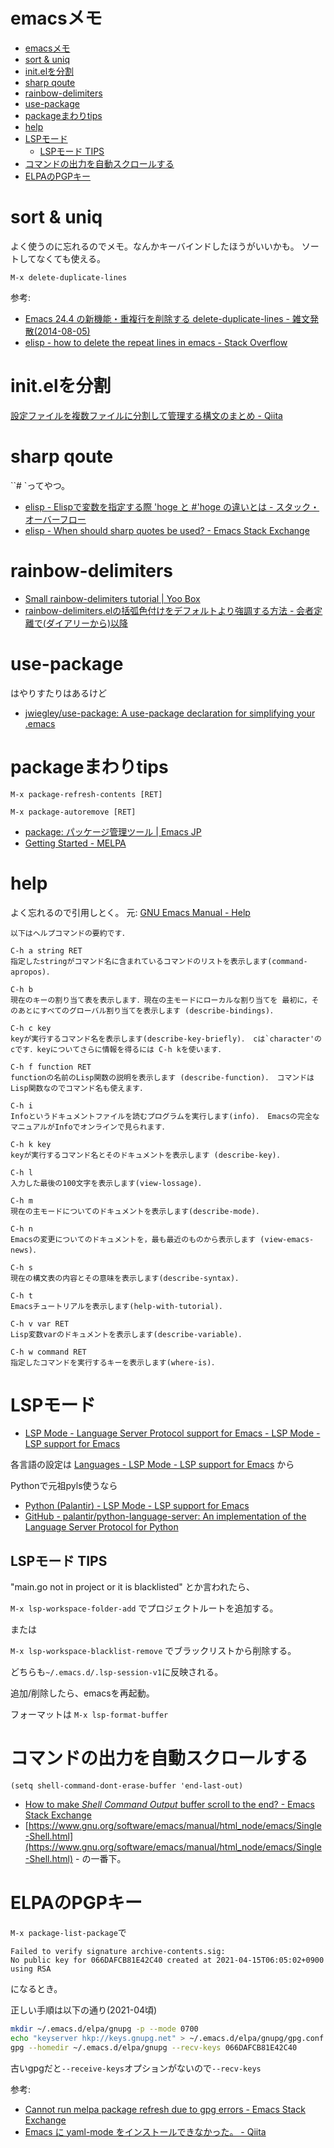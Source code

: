 # emacsメモ

- [emacsメモ](#emacsメモ)
- [sort & uniq](#sort--uniq)
- [init.elを分割](#initelを分割)
- [sharp qoute](#sharp-qoute)
- [rainbow-delimiters](#rainbow-delimiters)
- [use-package](#use-package)
- [packageまわりtips](#packageまわりtips)
- [help](#help)
- [LSPモード](#lspモード)
  - [LSPモード TIPS](#lspモード-tips)
- [コマンドの出力を自動スクロールする](#コマンドの出力を自動スクロールする)
- [ELPAのPGPキー](#elpaのpgpキー)

# sort & uniq

よく使うのに忘れるのでメモ。なんかキーバインドしたほうがいいかも。
ソートしてなくても使える。

```
M-x delete-duplicate-lines
```

参考:
- [Emacs 24.4 の新機能・重複行を削除する delete-duplicate-lines - 雑文発散(2014-08-05)](https://suzuki.tdiary.net/20140805.html)
- [elisp - how to delete the repeat lines in emacs - Stack Overflow](https://stackoverflow.com/questions/13046791/how-to-delete-the-repeat-lines-in-emacs)

# init.elを分割

[設定ファイルを複数ファイルに分割して管理する構文のまとめ - Qiita](https://qiita.com/skkzsh/items/20af9affd5cc1e9678f8)

# sharp qoute

``# `ってやつ。

- [elisp - Elispで変数を指定する際 'hoge と #'hoge の違いとは - スタック・オーバーフロー](https://ja.stackoverflow.com/questions/29185/elisp%E3%81%A7%E5%A4%89%E6%95%B0%E3%82%92%E6%8C%87%E5%AE%9A%E3%81%99%E3%82%8B%E9%9A%9B-hoge-%E3%81%A8-hoge-%E3%81%AE%E9%81%95%E3%81%84%E3%81%A8%E3%81%AF)
- [elisp - When should sharp quotes be used? - Emacs Stack Exchange](https://emacs.stackexchange.com/questions/35988/when-should-sharp-quotes-be-used)


# rainbow-delimiters

- [Small rainbow-delimiters tutorial | Yoo Box](https://yoo2080.wordpress.com/2013/12/21/small-rainbow-delimiters-tutorial/)
- [rainbow-delimiters.elの括弧色付けをデフォルトより強調する方法 - 会者定離で(ダイアリーから)以降](https://murase-syuka.hatenablog.com/entry/20140815/1408061850)

# use-package

はやりすたりはあるけど

- [jwiegley/use-package: A use-package declaration for simplifying your .emacs](https://github.com/jwiegley/use-package)

# packageまわりtips

`M-x package-refresh-contents [RET]`

`M-x package-autoremove [RET]`


- [package: パッケージ管理ツール | Emacs JP](https://emacs-jp.github.io/packages/package)
- [Getting Started - MELPA](https://melpa.org/#/getting-started)

# help

よく忘れるので引用しとく。
元: [GNU Emacs Manual - Help](https://flex.phys.tohoku.ac.jp/texi/emacs-jp/emacs-jp_26.html)

```text
以下はヘルプコマンドの要約です．

C-h a string RET
指定したstringがコマンド名に含まれているコマンドのリストを表示します(command-apropos)．

C-h b
現在のキーの割り当て表を表示します．現在の主モードにローカルな割り当てを 最初に，そのあとにすべてのグローバル割り当てを表示します (describe-bindings)．

C-h c key
keyが実行するコマンド名を表示します(describe-key-briefly)． cは`character'のcです．keyについてさらに情報を得るには C-h kを使います．

C-h f function RET
functionの名前のLisp関数の説明を表示します (describe-function)． コマンドはLisp関数なのでコマンド名も使えます．

C-h i
Infoというドキュメントファイルを読むプログラムを実行します(info)． Emacsの完全なマニュアルがInfoでオンラインで見られます．

C-h k key
keyが実行するコマンド名とそのドキュメントを表示します (describe-key)．

C-h l
入力した最後の100文字を表示します(view-lossage)．

C-h m
現在の主モードについてのドキュメントを表示します(describe-mode)．

C-h n
Emacsの変更についてのドキュメントを，最も最近のものから表示します (view-emacs-news)．

C-h s
現在の構文表の内容とその意味を表示します(describe-syntax)．

C-h t
Emacsチュートリアルを表示します(help-with-tutorial)．

C-h v var RET
Lisp変数varのドキュメントを表示します(describe-variable)．

C-h w command RET
指定したコマンドを実行するキーを表示します(where-is)．
```


# LSPモード


- [LSP Mode - Language Server Protocol support for Emacs - LSP Mode - LSP support for Emacs](https://emacs-lsp.github.io/lsp-mode/)

各言語の設定は
[Languages - LSP Mode - LSP support for Emacs](https://emacs-lsp.github.io/lsp-mode/page/languages/)
から

Pythonで元祖pyls使うなら
- [Python (Palantir) - LSP Mode - LSP support for Emacs](https://emacs-lsp.github.io/lsp-mode/page/lsp-pyls/)
- [GitHub - palantir/python-language-server: An implementation of the Language Server Protocol for Python](https://github.com/palantir/python-language-server)






## LSPモード TIPS

"main.go not in project or it is blacklisted"
とか言われたら、

`M-x lsp-workspace-folder-add` でプロジェクトルートを追加する。

または

`M-x lsp-workspace-blacklist-remove` でブラックリストから削除する。

どちらも`~/.emacs.d/.lsp-session-v1`に反映される。

追加/削除したら、emacsを再起動。


フォーマットは
`M-x lsp-format-buffer`


# コマンドの出力を自動スクロールする

```
(setq shell-command-dont-erase-buffer 'end-last-out)
```

- [How to make *Shell Command Output* buffer scroll to the end? - Emacs Stack Exchange](https://emacs.stackexchange.com/questions/50299/how-to-make-shell-command-output-buffer-scroll-to-the-end)
- [https://www.gnu.org/software/emacs/manual/html_node/emacs/Single-Shell.html](https://www.gnu.org/software/emacs/manual/html_node/emacs/Single-Shell.html) - の一番下。


# ELPAのPGPキー

`M-x package-list-package`で

```
Failed to verify signature archive-contents.sig:
No public key for 066DAFCB81E42C40 created at 2021-04-15T06:05:02+0900 using RSA
```
になるとき。

正しい手順は以下の通り(2021-04頃)
```sh
mkdir ~/.emacs.d/elpa/gnupg -p --mode 0700
echo "keyserver hkp://keys.gnupg.net" > ~/.emacs.d/elpa/gnupg/gpg.conf
gpg --homedir ~/.emacs.d/elpa/gnupg --recv-keys 066DAFCB81E42C40
```

古いgpgだと`--receive-keys`オプションがないので`--recv-keys`

参考:
- [Cannot run melpa package refresh due to gpg errors - Emacs Stack Exchange](https://emacs.stackexchange.com/questions/60554/cannot-run-melpa-package-refresh-due-to-gpg-errors)
- [Emacs に yaml-mode をインストールできなかった。 - Qiita](https://qiita.com/ryo-sato/items/d42e301648175b41c522)

